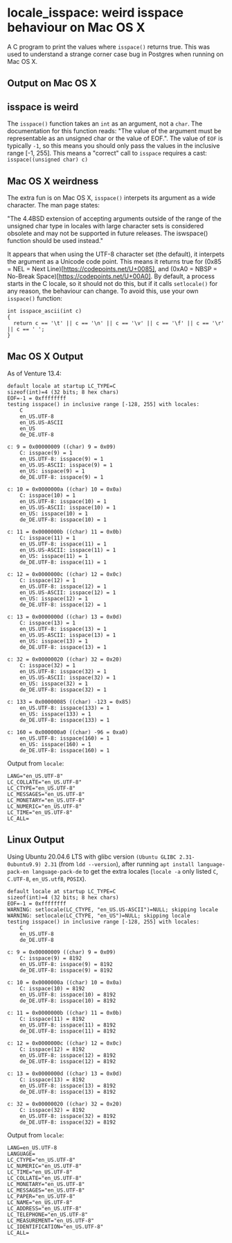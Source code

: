 # locale_isspace: weird isspace behaviour on Mac OS X

A C program to print the values where `isspace()` returns true. This was used to understand a strange corner case bug in Postgres when running on Mac OS X.

## Output on Mac OS X

## isspace is weird

The `isspace()` function takes an `int` as an argument, not a `char`. The documentation for this function reads: "The value of the argument must be representable as an unsigned char or the value of EOF.". The value of `EOF` is typically `-1`, so this means you should only pass the values in the inclusive range [-1, 255]. This means a "correct" call to `isspace` requires a cast: `isspace((unsigned char) c)`

## Mac OS X weirdness

The extra fun is on Mac OS X, `isspace()` interpets its argument as a wide character. The man page states:

"The 4.4BSD extension of accepting arguments outside of the range of the unsigned char type in locales with large character sets is considered obsolete and may not be supported in future releases.  The iswspace() function should be used instead."

It appears that when using the UTF-8 character set (the default), it interpets the argument as a Unicode code point. This means it returns true for (0x85 = NEL = Next Line)[https://codepoints.net/U+0085], and (0xA0 = NBSP = No-Break Space)[https://codepoints.net/U+00A0]. By default, a process starts in the C locale, so it should not do this, but if it calls `setlocale()` for any reason, the behaviour can change. To avoid this, use your own `isspace()` function:

```
int isspace_ascii(int c)
{
  return c == '\t' || c == '\n' || c == '\v' || c == '\f' || c == '\r' || c == ' ';
}
```

## Mac OS X Output

As of Venture 13.4:

```
default locale at startup LC_TYPE=C
sizeof(int)=4 (32 bits; 8 hex chars)
EOF=-1 = 0xffffffff
testing isspace() in inclusive range [-128, 255] with locales:
    C
    en_US.UTF-8
    en_US.US-ASCII
    en_US
    de_DE.UTF-8

c: 9 = 0x00000009 ((char) 9 = 0x09)
    C: isspace(9) = 1
    en_US.UTF-8: isspace(9) = 1
    en_US.US-ASCII: isspace(9) = 1
    en_US: isspace(9) = 1
    de_DE.UTF-8: isspace(9) = 1

c: 10 = 0x0000000a ((char) 10 = 0x0a)
    C: isspace(10) = 1
    en_US.UTF-8: isspace(10) = 1
    en_US.US-ASCII: isspace(10) = 1
    en_US: isspace(10) = 1
    de_DE.UTF-8: isspace(10) = 1

c: 11 = 0x0000000b ((char) 11 = 0x0b)
    C: isspace(11) = 1
    en_US.UTF-8: isspace(11) = 1
    en_US.US-ASCII: isspace(11) = 1
    en_US: isspace(11) = 1
    de_DE.UTF-8: isspace(11) = 1

c: 12 = 0x0000000c ((char) 12 = 0x0c)
    C: isspace(12) = 1
    en_US.UTF-8: isspace(12) = 1
    en_US.US-ASCII: isspace(12) = 1
    en_US: isspace(12) = 1
    de_DE.UTF-8: isspace(12) = 1

c: 13 = 0x0000000d ((char) 13 = 0x0d)
    C: isspace(13) = 1
    en_US.UTF-8: isspace(13) = 1
    en_US.US-ASCII: isspace(13) = 1
    en_US: isspace(13) = 1
    de_DE.UTF-8: isspace(13) = 1

c: 32 = 0x00000020 ((char) 32 = 0x20)
    C: isspace(32) = 1
    en_US.UTF-8: isspace(32) = 1
    en_US.US-ASCII: isspace(32) = 1
    en_US: isspace(32) = 1
    de_DE.UTF-8: isspace(32) = 1

c: 133 = 0x00000085 ((char) -123 = 0x85)
    en_US.UTF-8: isspace(133) = 1
    en_US: isspace(133) = 1
    de_DE.UTF-8: isspace(133) = 1

c: 160 = 0x000000a0 ((char) -96 = 0xa0)
    en_US.UTF-8: isspace(160) = 1
    en_US: isspace(160) = 1
    de_DE.UTF-8: isspace(160) = 1
```

Output from `locale`:

```
LANG="en_US.UTF-8"
LC_COLLATE="en_US.UTF-8"
LC_CTYPE="en_US.UTF-8"
LC_MESSAGES="en_US.UTF-8"
LC_MONETARY="en_US.UTF-8"
LC_NUMERIC="en_US.UTF-8"
LC_TIME="en_US.UTF-8"
LC_ALL=
```

## Linux Output

Using Ubuntu 20.04.6 LTS with glibc version `(Ubuntu GLIBC 2.31-0ubuntu9.9) 2.31` (from `ldd --version`), after running `apt install language-pack-en language-pack-de` to get the extra locales (`locale -a` only listed `C`, `C.UTF-8`, `en_US.utf8`, `POSIX`).

```
default locale at startup LC_TYPE=C
sizeof(int)=4 (32 bits; 8 hex chars)
EOF=-1 = 0xffffffff
WARNING: setlocale(LC_CTYPE, "en_US.US-ASCII")=NULL; skipping locale
WARNING: setlocale(LC_CTYPE, "en_US")=NULL; skipping locale
testing isspace() in inclusive range [-128, 255] with locales:
    C
    en_US.UTF-8
    de_DE.UTF-8

c: 9 = 0x00000009 ((char) 9 = 0x09)
    C: isspace(9) = 8192
    en_US.UTF-8: isspace(9) = 8192
    de_DE.UTF-8: isspace(9) = 8192

c: 10 = 0x0000000a ((char) 10 = 0x0a)
    C: isspace(10) = 8192
    en_US.UTF-8: isspace(10) = 8192
    de_DE.UTF-8: isspace(10) = 8192

c: 11 = 0x0000000b ((char) 11 = 0x0b)
    C: isspace(11) = 8192
    en_US.UTF-8: isspace(11) = 8192
    de_DE.UTF-8: isspace(11) = 8192

c: 12 = 0x0000000c ((char) 12 = 0x0c)
    C: isspace(12) = 8192
    en_US.UTF-8: isspace(12) = 8192
    de_DE.UTF-8: isspace(12) = 8192

c: 13 = 0x0000000d ((char) 13 = 0x0d)
    C: isspace(13) = 8192
    en_US.UTF-8: isspace(13) = 8192
    de_DE.UTF-8: isspace(13) = 8192

c: 32 = 0x00000020 ((char) 32 = 0x20)
    C: isspace(32) = 8192
    en_US.UTF-8: isspace(32) = 8192
    de_DE.UTF-8: isspace(32) = 8192
```

Output from `locale`:

```
LANG=en_US.UTF-8
LANGUAGE=
LC_CTYPE="en_US.UTF-8"
LC_NUMERIC="en_US.UTF-8"
LC_TIME="en_US.UTF-8"
LC_COLLATE="en_US.UTF-8"
LC_MONETARY="en_US.UTF-8"
LC_MESSAGES="en_US.UTF-8"
LC_PAPER="en_US.UTF-8"
LC_NAME="en_US.UTF-8"
LC_ADDRESS="en_US.UTF-8"
LC_TELEPHONE="en_US.UTF-8"
LC_MEASUREMENT="en_US.UTF-8"
LC_IDENTIFICATION="en_US.UTF-8"
LC_ALL=
```